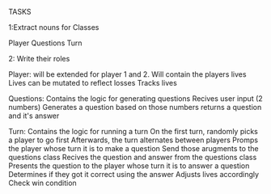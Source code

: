 TASKS


1:Extract nouns for Classes

Player
Questions
Turn

2: Write their roles

Player: will be extended for player 1 and 2.
Will contain the players lives
Lives can be mutated to reflect losses
Tracks lives

Questions: Contains the logic for generating questions
Recives user input (2 numbers)
Generates a question based on those numbers
returns a question and it's answer


Turn: Contains the logic for running a turn
On the first turn, randomly picks a player to go first
Afterwards, the turn alternates between players
Promps the player whose turn it is to make a question
Send those arugments to the questions class
Recives the question and answer from the questions class
Presents the question to the player whose turn it is to answer a question
Determines if they got it correct using the answer
Adjusts lives accordingly
Check win condition